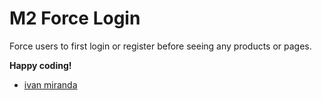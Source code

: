 # M2 Force Login

Force users to first login or register before seeing any products or pages.

**Happy coding!**
- [ivan miranda](http://ivanmiranda.me)